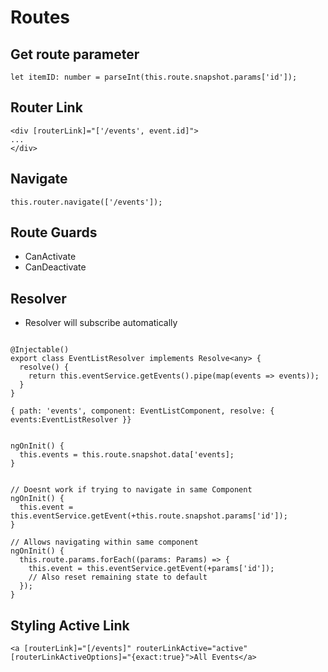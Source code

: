 # Routes

## Get route parameter

```
let itemID: number = parseInt(this.route.snapshot.params['id']);
```

## Router Link

```
<div [routerLink]="['/events', event.id]">
...
</div>
```

## Navigate

```
this.router.navigate(['/events']);
```

## Route Guards

- CanActivate
- CanDeactivate

## Resolver

- Resolver will subscribe automatically

```

@Injectable()
export class EventListResolver implements Resolve<any> {
  resolve() {
    return this.eventService.getEvents().pipe(map(events => events));
  }
}

{ path: 'events', component: EventListComponent, resolve: { events:EventListResolver }}


ngOnInit() {
  this.events = this.route.snapshot.data['events];
}


// Doesnt work if trying to navigate in same Component
ngOnInit() {
  this.event = this.eventService.getEvent(+this.route.snapshot.params['id']);
}

// Allows navigating within same component
ngOnInit() {
  this.route.params.forEach((params: Params) => {
    this.event = this.eventService.getEvent(+params['id']);
    // Also reset remaining state to default
  });
}

```

## Styling Active Link

```
<a [routerLink]="[/events]" routerLinkActive="active" [routerLinkActiveOptions]="{exact:true}">All Events</a>
```
